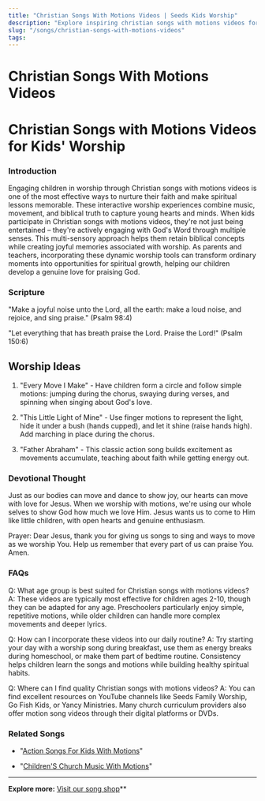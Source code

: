 ```yaml
---
title: "Christian Songs With Motions Videos | Seeds Kids Worship"
description: "Explore inspiring christian songs with motions videos for children's worship and faith development. Biblical music resources for families and ministry."
slug: "/songs/christian-songs-with-motions-videos"
tags:
---
```


# Christian Songs With Motions Videos

# Christian Songs with Motions Videos for Kids' Worship

### Introduction
Engaging children in worship through Christian songs with motions videos is one of the most effective ways to nurture their faith and make spiritual lessons memorable. These interactive worship experiences combine music, movement, and biblical truth to capture young hearts and minds. When kids participate in Christian songs with motions videos, they're not just being entertained – they're actively engaging with God's Word through multiple senses. This multi-sensory approach helps them retain biblical concepts while creating joyful memories associated with worship. As parents and teachers, incorporating these dynamic worship tools can transform ordinary moments into opportunities for spiritual growth, helping our children develop a genuine love for praising God.

### Scripture
"Make a joyful noise unto the Lord, all the earth: make a loud noise, and rejoice, and sing praise." (Psalm 98:4)

"Let everything that has breath praise the Lord. Praise the Lord!" (Psalm 150:6)

## Worship Ideas
1. "Every Move I Make" - Have children form a circle and follow simple motions: jumping during the chorus, swaying during verses, and spinning when singing about God's love.

2. "This Little Light of Mine" - Use finger motions to represent the light, hide it under a bush (hands cupped), and let it shine (raise hands high). Add marching in place during the chorus.

3. "Father Abraham" - This classic action song builds excitement as movements accumulate, teaching about faith while getting energy out.

### Devotional Thought
Just as our bodies can move and dance to show joy, our hearts can move with love for Jesus. When we worship with motions, we're using our whole selves to show God how much we love Him. Jesus wants us to come to Him like little children, with open hearts and genuine enthusiasm.

Prayer: Dear Jesus, thank you for giving us songs to sing and ways to move as we worship You. Help us remember that every part of us can praise You. Amen.

### FAQs
Q: What age group is best suited for Christian songs with motions videos?
A: These videos are typically most effective for children ages 2-10, though they can be adapted for any age. Preschoolers particularly enjoy simple, repetitive motions, while older children can handle more complex movements and deeper lyrics.

Q: How can I incorporate these videos into our daily routine?
A: Try starting your day with a worship song during breakfast, use them as energy breaks during homeschool, or make them part of bedtime routine. Consistency helps children learn the songs and motions while building healthy spiritual habits.

Q: Where can I find quality Christian songs with motions videos?
A: You can find excellent resources on YouTube channels like Seeds Family Worship, Go Fish Kids, or Yancy Ministries. Many church curriculum providers also offer motion song videos through their digital platforms or DVDs.

### Related Songs

- "[Action Songs For Kids With Motions](/songs/action-songs-for-kids-with-motions/)"

- "[Children'S Church Music With Motions](/songs/children-s-church-music-with-motions/)"

---

**Explore more:** [Visit our song shop](https://seedskidsworship.com/shop)**

<!-- Schema Markup -->
<script type="application/ld+json">
{
  "@context": "https://schema.org",
  "@type": "MusicRecording",
  "name": "Christian Songs With Motions Videos",
  "byArtist": {
    "@type": "MusicGroup",
    "name": "Seeds Kids Worship"
  },
  "isFamilyFriendly": true,
  "url": "https://seedskidsworship.com/songs/christian-songs-with-motions-videos/"
}
</script>